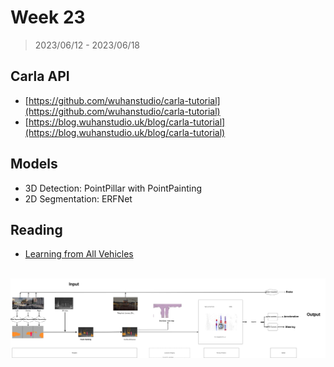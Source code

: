 # Week 23

> 2023/06/12 - 2023/06/18

## Carla API

- [https://github.com/wuhanstudio/carla-tutorial](https://github.com/wuhanstudio/carla-tutorial)
- [https://blog.wuhanstudio.uk/blog/carla-tutorial](https://blog.wuhanstudio.uk/blog/carla-tutorial)

## Models

- 3D Detection: PointPillar with PointPainting
- 2D Segmentation: ERFNet

## Reading

- [Learning from All Vehicles](https://arxiv.org/abs/2203.11934)

<br />

<img src="imgs/LAV.svg" />
